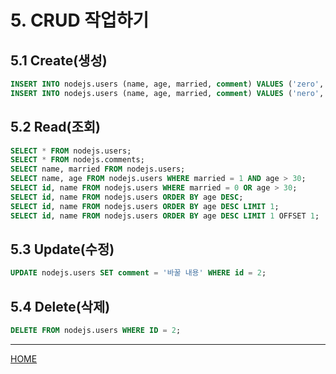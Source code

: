 # 5. CRUD 작업하기

## 5.1 Create(생성)

```sql
INSERT INTO nodejs.users (name, age, married, comment) VALUES ('zero', 24, 0, '자기소개 1');
INSERT INTO nodejs.users (name, age, married, comment) VALUES ('nero', 32, 1, '자기소개 2');
```

## 5.2 Read(조회)

```sql
SELECT * FROM nodejs.users;
SELECT * FROM nodejs.comments;
SELECT name, married FROM nodejs.users;
SELECT name, age FROM nodejs.users WHERE married = 1 AND age > 30;
SELECT id, name FROM nodejs.users WHERE married = 0 OR age > 30;
SELECT id, name FROM nodejs.users ORDER BY age DESC;
SELECT id, name FROM nodejs.users ORDER BY age DESC LIMIT 1;
SELECT id, name FROM nodejs.users ORDER BY age DESC LIMIT 1 OFFSET 1;
```

## 5.3 Update(수정)

```sql
UPDATE nodejs.users SET comment = '바꿀 내용' WHERE id = 2;
```

## 5.4 Delete(삭제)

```sql
DELETE FROM nodejs.users WHERE ID = 2;
```

-----
[HOME](./index.md)